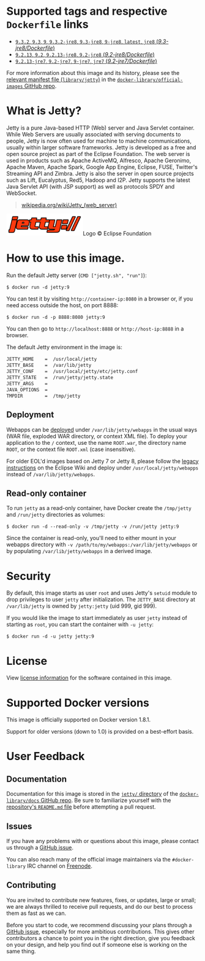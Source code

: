 # Supported tags and respective `Dockerfile` links

-	[`9.3.2`, `9.3`, `9`, `9.3.2-jre8`, `9.3-jre8`, `9-jre8`, `latest`, `jre8` (*9.3-jre8/Dockerfile*)](https://github.com/appropriate/docker-jetty/blob/8166bf5a7ac46194530d81e0281d0d729fb4b7a8/9.3-jre8/Dockerfile)
-	[`9.2.13`, `9.2`, `9.2.13-jre8`, `9.2-jre8` (*9.2-jre8/Dockerfile*)](https://github.com/appropriate/docker-jetty/blob/8166bf5a7ac46194530d81e0281d0d729fb4b7a8/9.2-jre8/Dockerfile)
-	[`9.2.13-jre7`, `9.2-jre7`, `9-jre7`, `jre7` (*9.2-jre7/Dockerfile*)](https://github.com/appropriate/docker-jetty/blob/8166bf5a7ac46194530d81e0281d0d729fb4b7a8/9.2-jre7/Dockerfile)

For more information about this image and its history, please see the [relevant manifest file (`library/jetty`)](https://github.com/docker-library/official-images/blob/master/library/jetty) in the [`docker-library/official-images` GitHub repo](https://github.com/docker-library/official-images).

# What is Jetty?

Jetty is a pure Java-based HTTP (Web) server and Java Servlet container. While Web Servers are usually associated with serving documents to people, Jetty is now often used for machine to machine communications, usually within larger software frameworks. Jetty is developed as a free and open source project as part of the Eclipse Foundation. The web server is used in products such as Apache ActiveMQ, Alfresco, Apache Geronimo, Apache Maven, Apache Spark, Google App Engine, Eclipse, FUSE, Twitter's Streaming API and Zimbra. Jetty is also the server in open source projects such as Lift, Eucalyptus, Red5, Hadoop and I2P. Jetty supports the latest Java Servlet API (with JSP support) as well as protocols SPDY and WebSocket.

> [wikipedia.org/wiki/Jetty_(web_server)](https://en.wikipedia.org/wiki/Jetty_%28web_server%29)

![logo](https://raw.githubusercontent.com/docker-library/docs/master/jetty/logo.png)Logo &copy; Eclipse Foundation

# How to use this image.

Run the default Jetty server (`CMD ["jetty.sh", "run"]`):

```console
$ docker run -d jetty:9
```

You can test it by visiting `http://container-ip:8080` in a browser or, if you need access outside the host, on port 8888:

```console
$ docker run -d -p 8888:8080 jetty:9
```

You can then go to `http://localhost:8888` or `http://host-ip:8888` in a browser.

The default Jetty environment in the image is:

	JETTY_HOME    =  /usr/local/jetty
	JETTY_BASE    =  /var/lib/jetty
	JETTY_CONF    =  /usr/local/jetty/etc/jetty.conf
	JETTY_STATE   =  /run/jetty/jetty.state
	JETTY_ARGS    =
	JAVA_OPTIONS  =
	TMPDIR        =  /tmp/jetty

## Deployment

Webapps can be [deployed](https://www.eclipse.org/jetty/documentation/current/quickstart-deploying-webapps.html) under `/var/lib/jetty/webapps` in the usual ways (WAR file, exploded WAR directory, or context XML file). To deploy your application to the `/` context, use the name `ROOT.war`, the directory name `ROOT`, or the context file `ROOT.xml` (case insensitive).

For older EOL'd images based on Jetty 7 or Jetty 8, please follow the [legacy instructions](https://wiki.eclipse.org/Jetty/Howto/Deploy_Web_Applications) on the Eclipse Wiki and deploy under `/usr/local/jetty/webapps` instead of `/var/lib/jetty/webapps`.

## Read-only container

To run `jetty` as a read-only container, have Docker create the `/tmp/jetty` and `/run/jetty` directories as volumes:

```console
$ docker run -d --read-only -v /tmp/jetty -v /run/jetty jetty:9
```

Since the container is read-only, you'll need to either mount in your webapps directory with `-v /path/to/my/webapps:/var/lib/jetty/webapps` or by populating `/var/lib/jetty/webapps` in a derived image.

# Security

By default, this image starts as user `root` and uses Jetty's `setuid` module to drop privileges to user `jetty` after initialization. The `JETTY_BASE` directory at `/var/lib/jetty` is owned by `jetty:jetty` (uid 999, gid 999).

If you would like the image to start immediately as user `jetty` instead of starting as `root`, you can start the container with `-u jetty`:

```console
$ docker run -d -u jetty jetty:9
```

# License

View [license information](http://eclipse.org/jetty/licenses.php) for the software contained in this image.

# Supported Docker versions

This image is officially supported on Docker version 1.8.1.

Support for older versions (down to 1.0) is provided on a best-effort basis.

# User Feedback

## Documentation

Documentation for this image is stored in the [`jetty/` directory](https://github.com/docker-library/docs/tree/master/jetty) of the [`docker-library/docs` GitHub repo](https://github.com/docker-library/docs). Be sure to familiarize yourself with the [repository's `README.md` file](https://github.com/docker-library/docs/blob/master/README.md) before attempting a pull request.

## Issues

If you have any problems with or questions about this image, please contact us through a [GitHub issue](https://github.com/appropriate/docker-jetty/issues).

You can also reach many of the official image maintainers via the `#docker-library` IRC channel on [Freenode](https://freenode.net).

## Contributing

You are invited to contribute new features, fixes, or updates, large or small; we are always thrilled to receive pull requests, and do our best to process them as fast as we can.

Before you start to code, we recommend discussing your plans through a [GitHub issue](https://github.com/appropriate/docker-jetty/issues), especially for more ambitious contributions. This gives other contributors a chance to point you in the right direction, give you feedback on your design, and help you find out if someone else is working on the same thing.

